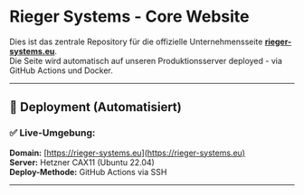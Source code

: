 # Rieger Systems - Core Website

Dies ist das zentrale Repository für die offizielle Unternehmensseite **[rieger-systems.eu](https://rieger-systems.eu)**.  
Die Seite wird automatisch auf unseren Produktionsserver deployed - via GitHub Actions und Docker.

---

## 🚀 Deployment (Automatisiert)

### ✅ Live-Umgebung:

**Domain:** [https://rieger-systems.eu](https://rieger-systems.eu)  
**Server:** Hetzner CAX11 (Ubuntu 22.04)  
**Deploy-Methode:** GitHub Actions via SSH

---
